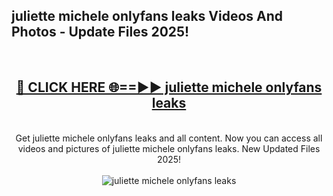 <h2>juliette michele onlyfans leaks Videos And Photos - Update Files 2025!</h2>
<br>
<div align="center">
<h2><a href="https://linkcuts.com/hfmhzwbr" rel="nofollow">🔴 CLICK HERE 🌐==►► juliette michele onlyfans leaks</a></h2>
<br>
Get juliette michele onlyfans leaks and all content. Now you can access all videos and pictures of juliette michele onlyfans leaks. New Updated Files 2025!
<br>
<br>
<a href="https://linkcuts.com/hfmhzwbr" rel="nofollow" data-target="animated-image.originalLink"><img src="https://i.ibb.co.com/WyWwxjT/player-gif2.gif" alt="juliette michele onlyfans leaks" style="max-width: 100%; display: inline-block;" data-target="animated-image.originalImage"></a>
</div>
<br>